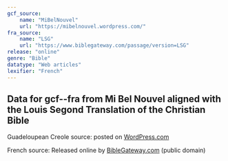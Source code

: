 ```yaml
---
gcf_source:
    name: "MiBelNouvel"
    url: "https://mibelnouvel.wordpress.com/"
fra_source:
    name: "LSG"
    url: "https://www.biblegateway.com/passage/version=LSG"
release: "online"
genre: "Bible"
datatype: "Web articles"
lexifier: "French"
---
```


## Data for gcf--fra from Mi Bel Nouvel aligned with the Louis Segond Translation of the Christian Bible

Guadeloupean Creole source: posted on [WordPress.com](https://wordpress.com/)

French source: Released online by [BibleGateway.com](https://www.biblegateway.com/) (public domain)
